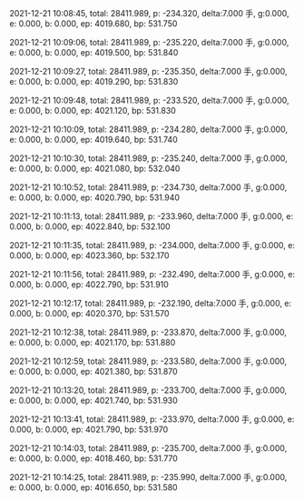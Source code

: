 2021-12-21 10:08:45, total: 28411.989, p: -234.320, delta:7.000 手, g:0.000, e: 0.000, b: 0.000, ep: 4019.680, bp: 531.750

2021-12-21 10:09:06, total: 28411.989, p: -235.220, delta:7.000 手, g:0.000, e: 0.000, b: 0.000, ep: 4019.500, bp: 531.840

2021-12-21 10:09:27, total: 28411.989, p: -235.350, delta:7.000 手, g:0.000, e: 0.000, b: 0.000, ep: 4019.290, bp: 531.830

2021-12-21 10:09:48, total: 28411.989, p: -233.520, delta:7.000 手, g:0.000, e: 0.000, b: 0.000, ep: 4021.120, bp: 531.830

2021-12-21 10:10:09, total: 28411.989, p: -234.280, delta:7.000 手, g:0.000, e: 0.000, b: 0.000, ep: 4019.640, bp: 531.740

2021-12-21 10:10:30, total: 28411.989, p: -235.240, delta:7.000 手, g:0.000, e: 0.000, b: 0.000, ep: 4021.080, bp: 532.040

2021-12-21 10:10:52, total: 28411.989, p: -234.730, delta:7.000 手, g:0.000, e: 0.000, b: 0.000, ep: 4020.790, bp: 531.940

2021-12-21 10:11:13, total: 28411.989, p: -233.960, delta:7.000 手, g:0.000, e: 0.000, b: 0.000, ep: 4022.840, bp: 532.100

2021-12-21 10:11:35, total: 28411.989, p: -234.000, delta:7.000 手, g:0.000, e: 0.000, b: 0.000, ep: 4023.360, bp: 532.170

2021-12-21 10:11:56, total: 28411.989, p: -232.490, delta:7.000 手, g:0.000, e: 0.000, b: 0.000, ep: 4022.790, bp: 531.910

2021-12-21 10:12:17, total: 28411.989, p: -232.190, delta:7.000 手, g:0.000, e: 0.000, b: 0.000, ep: 4020.370, bp: 531.570

2021-12-21 10:12:38, total: 28411.989, p: -233.870, delta:7.000 手, g:0.000, e: 0.000, b: 0.000, ep: 4021.170, bp: 531.880

2021-12-21 10:12:59, total: 28411.989, p: -233.580, delta:7.000 手, g:0.000, e: 0.000, b: 0.000, ep: 4021.380, bp: 531.870

2021-12-21 10:13:20, total: 28411.989, p: -233.700, delta:7.000 手, g:0.000, e: 0.000, b: 0.000, ep: 4021.740, bp: 531.930

2021-12-21 10:13:41, total: 28411.989, p: -233.970, delta:7.000 手, g:0.000, e: 0.000, b: 0.000, ep: 4021.790, bp: 531.970

2021-12-21 10:14:03, total: 28411.989, p: -235.700, delta:7.000 手, g:0.000, e: 0.000, b: 0.000, ep: 4018.460, bp: 531.770

2021-12-21 10:14:25, total: 28411.989, p: -235.990, delta:7.000 手, g:0.000, e: 0.000, b: 0.000, ep: 4016.650, bp: 531.580
